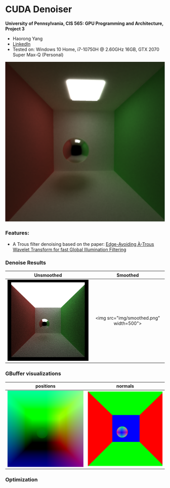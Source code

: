 CUDA Denoiser
================
**University of Pennsylvania, CIS 565: GPU Programming and Architecture, Project 3**
* Haorong Yang
* [LinkedIn](https://www.linkedin.com/in/haorong-henry-yang/)
* Tested on: Windows 10 Home, i7-10750H @ 2.60GHz 16GB, GTX 2070 Super Max-Q (Personal)

<img src="img/smoothed2.png" width="650">  



### Features:
  * A Trous filter denoising based on the paper: [Edge-Avoiding À-Trous Wavelet Transform for fast Global
Illumination Filtering](https://jo.dreggn.org/home/2010_atrous.pdf)
  

### Denoise Results
Unsmoothed           |       Smoothed           |    
:-------------------------:|:-------------------------:
<img src="img/unsmoothed.png" width="500">| <img src="img/smoothed.png" width=500">|


### GBuffer visualizations
positions         |   normals
:-------------------------:|:-------------------------:
<img src="img/pos.png" width="500">| <img src="img/normal.png" width="500"> |


### Optimization

